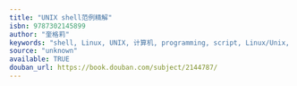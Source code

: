 ```yaml
---
title: "UNIX shell范例精解"
isbn: 9787302145899
author: "奎格莉"
keywords: "shell, Linux, UNIX, 计算机, programming, script, Linux/Unix, 编程"
source: "unknown"
available: TRUE
douban_url: https://book.douban.com/subject/2144787/
---
```

